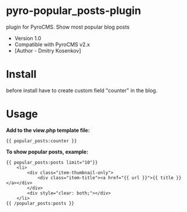 # pyro-popular_posts-plugin
plugin for PyroCMS. Show most popular blog posts

* Version 1.0
* Compatible with PyroCMS v2.x
* [Author - Dmitry Kosenkov]

# Install
before install have to create custom field "counter" in the blog.

# Usage

__Add to the view.php template file:__

	{{ popular_posts:counter }}


__To show popular posts, example:__

	{{ popular_posts:posts limit="10"}}
		<li>
			<div class="item-thumbnail-only">
				<div class="item-title"><a href="{{ url }}">{{ title }}</a></div>
			</div>
			<div style="clear: both;"></div>
		</li>
	{{ /popular_posts:posts }}
